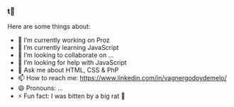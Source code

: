 ### t👋

Here are some things about:

- 🔭 I’m currently working on Proz
- 🌱 I’m currently learning JavaScript
- 👯 I’m looking to collaborate on ...
- 🤔 I’m looking for help with JavaScript
- 💬 Ask me about HTML, CSS & PhP
- 📫 How to reach me: https://www.linkedin.com/in/vagnergodoydemelo/
- 😄 Pronouns: ...
- ⚡ Fun fact: I was bitten by a big rat 🐀


